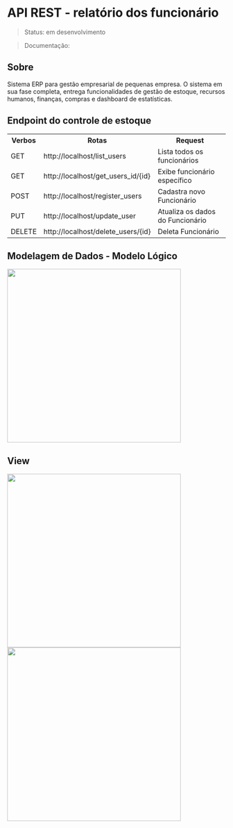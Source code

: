 # API REST - relatório dos funcionário
> Status: em desenvolvimento

> Documentação:

## Sobre
Sistema ERP para gestão empresarial de pequenas empresa. O sistema em sua fase completa, entrega funcionalidades de gestão de estoque, recursos humanos, finanças, compras e dashboard de estatísticas.



## Endpoint do controle de estoque
<table>
  <tr>
    <th>Verbos</th><th>Rotas</th><th>Request</th>
  </tr>
  <tr>
    <td>GET</td>
    <td>http://localhost/list_users</td>
    <td>Lista todos os funcionários</td>
  </tr>
  <tr>
    <td>GET</td>
    <td>http://localhost/get_users_id/{id}</td>
    <td>Exibe funcionário específico</td>
  </tr>
  <tr>
    <td>POST</td>
    <td>http://localhost/register_users</td>
    <td>Cadastra novo Funcionário</td>
  </tr>
  <tr>
    <td>PUT</td>
    <td>http://localhost/update_user</td>
    <td>Atualiza os dados do Funcionário</td>
  </tr>
  <tr>
    <td>DELETE</td>
    <td>http://localhost/delete_users/{id}</td>
    <td>Deleta Funcionário</td>
  </tr>
</table>

## Modelagem de Dados - Modelo Lógico

 <img style="height:400px" src="https://github.com/GabryelSilvah/API_REST/assets/139282381/07b8651e-a9c1-41e8-893f-afa6c52b0422">

 ## View
 <img style="height:400px" src="https://github.com/GabryelSilvah/API_REST/assets/139282381/a316dbfe-02f5-4a9f-ad1b-f66e649f88a6">
  <img style="height:400px" src="https://github.com/GabryelSilvah/API_REST/assets/139282381/341739b3-5a7e-406f-a8b4-742246b2f07b">


